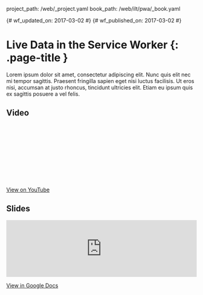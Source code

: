 project_path: /web/_project.yaml
book_path: /web/ilt/pwa/_book.yaml

{# wf_updated_on: 2017-03-02 #}
{# wf_published_on: 2017-03-02 #}

# Live Data in the Service Worker {: .page-title }

Lorem ipsum dolor sit amet, consectetur adipiscing elit. Nunc quis elit nec
mi tempor sagittis. Praesent fringilla sapien eget nisi luctus facilisis. Ut
eros nisi, accumsan at justo rhoncus, tincidunt ultricies elit. Etiam eu
ipsum quis ex sagittis posuere a vel felis.

## Video

<div class="video-wrapper-full-width">
  <iframe class="devsite-embedded-youtube-video" data-video-id="dQw4w9WgXcQ"
          data-autohide="1" data-showinfo="0" frameborder="0" allowfullscreen>
  </iframe>
</div>

[View on YouTube](https://www.youtube.com/watch?v=dQw4w9WgXcQ)

## Slides

<div class="video-wrapper-full-width">
  <iframe frameborder="0" width="100%" allowfullscreen="true"
    mozallowfullscreen="true" webkitallowfullscreen="true"
    src="https://docs.google.com/presentation/d/1wk9XH8yV3NT8fsEp5KpWktfKRl5myYWnhkqbHkPtBx4/embed">
  </iframe>
</div>

[View in Google Docs](https://docs.google.com/presentation/d/1wk9XH8yV3NT8fsEp5KpWktfKRl5myYWnhkqbHkPtBx4/pub)
